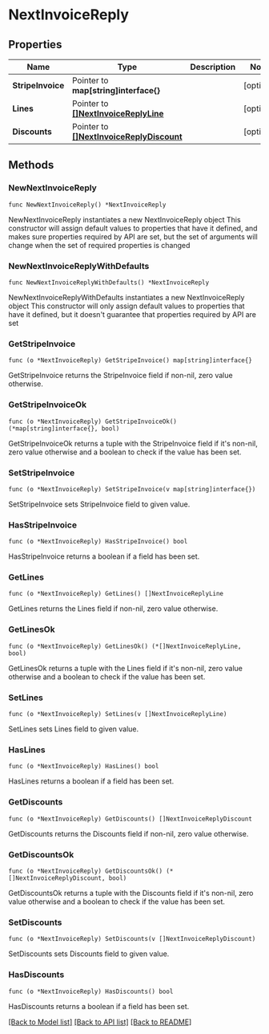 # NextInvoiceReply

## Properties

Name | Type | Description | Notes
------------ | ------------- | ------------- | -------------
**StripeInvoice** | Pointer to **map[string]interface{}** |  | [optional] 
**Lines** | Pointer to [**[]NextInvoiceReplyLine**](NextInvoiceReplyLine.md) |  | [optional] 
**Discounts** | Pointer to [**[]NextInvoiceReplyDiscount**](NextInvoiceReplyDiscount.md) |  | [optional] 

## Methods

### NewNextInvoiceReply

`func NewNextInvoiceReply() *NextInvoiceReply`

NewNextInvoiceReply instantiates a new NextInvoiceReply object
This constructor will assign default values to properties that have it defined,
and makes sure properties required by API are set, but the set of arguments
will change when the set of required properties is changed

### NewNextInvoiceReplyWithDefaults

`func NewNextInvoiceReplyWithDefaults() *NextInvoiceReply`

NewNextInvoiceReplyWithDefaults instantiates a new NextInvoiceReply object
This constructor will only assign default values to properties that have it defined,
but it doesn't guarantee that properties required by API are set

### GetStripeInvoice

`func (o *NextInvoiceReply) GetStripeInvoice() map[string]interface{}`

GetStripeInvoice returns the StripeInvoice field if non-nil, zero value otherwise.

### GetStripeInvoiceOk

`func (o *NextInvoiceReply) GetStripeInvoiceOk() (*map[string]interface{}, bool)`

GetStripeInvoiceOk returns a tuple with the StripeInvoice field if it's non-nil, zero value otherwise
and a boolean to check if the value has been set.

### SetStripeInvoice

`func (o *NextInvoiceReply) SetStripeInvoice(v map[string]interface{})`

SetStripeInvoice sets StripeInvoice field to given value.

### HasStripeInvoice

`func (o *NextInvoiceReply) HasStripeInvoice() bool`

HasStripeInvoice returns a boolean if a field has been set.

### GetLines

`func (o *NextInvoiceReply) GetLines() []NextInvoiceReplyLine`

GetLines returns the Lines field if non-nil, zero value otherwise.

### GetLinesOk

`func (o *NextInvoiceReply) GetLinesOk() (*[]NextInvoiceReplyLine, bool)`

GetLinesOk returns a tuple with the Lines field if it's non-nil, zero value otherwise
and a boolean to check if the value has been set.

### SetLines

`func (o *NextInvoiceReply) SetLines(v []NextInvoiceReplyLine)`

SetLines sets Lines field to given value.

### HasLines

`func (o *NextInvoiceReply) HasLines() bool`

HasLines returns a boolean if a field has been set.

### GetDiscounts

`func (o *NextInvoiceReply) GetDiscounts() []NextInvoiceReplyDiscount`

GetDiscounts returns the Discounts field if non-nil, zero value otherwise.

### GetDiscountsOk

`func (o *NextInvoiceReply) GetDiscountsOk() (*[]NextInvoiceReplyDiscount, bool)`

GetDiscountsOk returns a tuple with the Discounts field if it's non-nil, zero value otherwise
and a boolean to check if the value has been set.

### SetDiscounts

`func (o *NextInvoiceReply) SetDiscounts(v []NextInvoiceReplyDiscount)`

SetDiscounts sets Discounts field to given value.

### HasDiscounts

`func (o *NextInvoiceReply) HasDiscounts() bool`

HasDiscounts returns a boolean if a field has been set.


[[Back to Model list]](../README.md#documentation-for-models) [[Back to API list]](../README.md#documentation-for-api-endpoints) [[Back to README]](../README.md)


